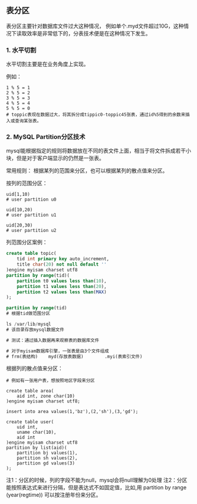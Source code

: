 ## 表分区
表分区主要针对数据库文件过大这种情况，
例如单个.myd文件超过10G，这种情况下读取效率是非常低下的，分表技术便是在这种情况下发生。

### 1. 水平切割
水平切割主要是在业务角度上实现。

例如：
```
1 % 5 = 1
2 % 5 = 2
3 % 5 = 3
4 % 5 = 4
5 % 5 = 0
# toppic表现在数据过大，将其拆分成tippic0-toppic45张表，通过id%5得到的余数来插入或查询某张表。
```

### 2. MySQL Partition分区技术
mysql能根据指定的规则将数据放在不同的表文件上面，相当于将文件拆成若干小块，但是对于客户端显示的仍然是一张表。

常用规则：
根据某列的范围来分区，也可以根据某列的散点值来分区。

按列的范围分区：
```
uid[1,10)
# user partition u0

uid[10,20)
# user partition u1

uid[20,30)
# user partition u2
```

列范围分区案例：
```sql
create table topic(
	tid int primary key auto_increment,
	title char(20) not null default ''
)engine myisam charset utf8
partition by range(tid)(
	partition t0 values less than(10),
	partition t1 values less than(20),
	partition t2 values less than(MAX)
);

partition by range(tid)
# 根据tid做范围分区

ls /var/lib/mysql
# 该目录存放mysql数据文件

# 测试：通过插入数据再来观察表的数据库文件

# 对于myisam数据库引擎，一张表是由3个文件组成
# frm(表结构)	  myd(存放表数据)		.myi(表索引文件)
```

根据列的散点值来分区：
```
# 例如有一张用户表，想按照地区字段来分区

create table area(
	aid int, zone char(10)
)engine myisam charset utf8;

insert into area values(1,'bz'),(2,'sh'),(3,'gd');

create table user(
	uid int,
	uname char(10),
	aid int
)engine myisam charset utf8
partition by list(aid)(
	partition bj values(1),
	partition sh values(2),
	partition gd values(3)
);
```
注1：分区的时候，列的字段不能为null，mysql会将null理解为0处理
注2：分区能按照表达式来进行分隔，但是表达式不如固定值，比如,用 partition by range (year(regtime)) 可以按注册年份来分区。
